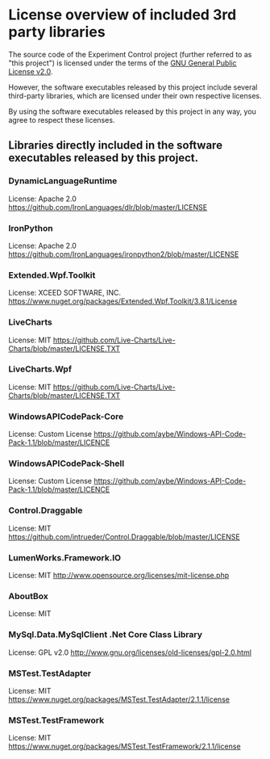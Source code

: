 # License overview of included 3rd party libraries

The source code of the Experiment Control project (further referred to as "this project") is licensed under the terms of the [GNU General Public License v2.0](LICENSE).

However, the software executables released by this project include several third-party libraries, which are licensed under their own respective licenses.

By using the software executables released by this project in any way, you agree to respect these licenses.

## Libraries directly included in the software executables released by this project.

### DynamicLanguageRuntime
License: Apache 2.0 
https://github.com/IronLanguages/dlr/blob/master/LICENSE

### IronPython
License: Apache 2.0
https://github.com/IronLanguages/ironpython2/blob/master/LICENSE

### Extended.Wpf.Toolkit
License: XCEED SOFTWARE, INC.
https://www.nuget.org/packages/Extended.Wpf.Toolkit/3.8.1/License

### LiveCharts
License: MIT
https://github.com/Live-Charts/Live-Charts/blob/master/LICENSE.TXT

### LiveCharts.Wpf
License: MIT
https://github.com/Live-Charts/Live-Charts/blob/master/LICENSE.TXT

### WindowsAPICodePack-Core
License: Custom License
https://github.com/aybe/Windows-API-Code-Pack-1.1/blob/master/LICENCE

### WindowsAPICodePack-Shell
License: Custom License
https://github.com/aybe/Windows-API-Code-Pack-1.1/blob/master/LICENCE

### Control.Draggable
License: MIT
https://github.com/intrueder/Control.Draggable/blob/master/LICENSE

### LumenWorks.Framework.IO
License: MIT
http://www.opensource.org/licenses/mit-license.php

### AboutBox
License: MIT

### MySql.Data.MySqlClient .Net Core Class Library
License: GPL v2.0
http://www.gnu.org/licenses/old-licenses/gpl-2.0.html

### MSTest.TestAdapter
License: MIT
https://www.nuget.org/packages/MSTest.TestAdapter/2.1.1/license

### MSTest.TestFramework
License: MIT
https://www.nuget.org/packages/MSTest.TestFramework/2.1.1/license
